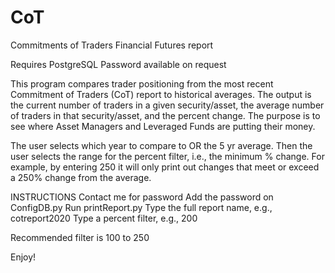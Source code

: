 # CoT

Commitments of Traders Financial Futures report

Requires PostgreSQL
Password available on request

This program compares trader positioning from the most recent Commitment of Traders (CoT) report to historical averages. 
The output is the current number of traders in a given security/asset, the average number of traders in that security/asset, and the percent change.
The purpose is to see where Asset Managers and Leveraged Funds are putting their money.

The user selects which year to compare to OR the 5 yr average. Then the user selects the range for the percent filter, i.e., the minimum % change.
For example, by entering 250 it will only print out changes that meet or exceed a 250% change from the average.

INSTRUCTIONS
Contact me for password
Add the password on ConfigDB.py
Run printReport.py
Type the full report name, e.g., cotreport2020
Type a percent filter, e.g., 200

Recommended filter is 100 to 250

Enjoy!
